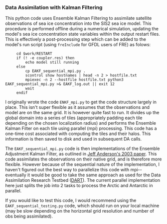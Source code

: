 ### Data Assimilation with Kalman Filtering

This python code uses Ensemble Kalman Filtering to assimilate satellite observations of sea ice concentration into the SIS2 sea ice model. This procedure is performed offline during a numerical simulation, updating the model's sea ice concentration state variables within the output restart files. This is effectively a post-processing step which can be added to the model's run script (using `freInclude` for GFDL users of FRE) as folows:

         cd $work/RESTART                                                                                                                                                       
         if (! -e coupler.res) then                                                                                                                                            
             echo model still running                                                                                                                                           
         else                                                                                                                                                                   
             cp EAKF_sequential_mpi.py .                                                                                                          
             scontrol show hostnames | head -n 2 > hostfile.txt                                                                                                                 
             mpiexec -n 2 --hostfile hostfile.txt python3 EAKF_sequential_mpi.py >& EAKF_log.out || exit 12                                
             wait                                                                                                                                                               
         endif

I originally wrote the code `ENKF_mpi.py` to get the code structure largely in place. This isn't super flexible as it assumes that the observations and model are on the same grid. It is however quite fast to run. It divides up the global domain into a series of tiles (appropriately padding each tile depending on the chosen localization radius) and performs the Ensemble Kalman Filter on each tile using parallel (mpi) processing. This code has a one-time cost associated with computing the tiles and their halos. This information is then saved to disk and used in subsequent DA calls.

The `EAKF_sequential_mpi.py` code is then implementations of the Ensemble Adjustment Kalman Filter, as outlined in [Jeff Anderson's 2003 paper](https://doi.org/10.1175/1520-0493(2003)131<0634:ALLSFF>2.0.CO;2). This code assimilates the observations on their native grid, and is therefore more flexible. However because of the sequential nature of the implementation, I haven't figured out the best way to parallelize this code with mpi--eventually it would be good to take the same approach as used for the Data Assimilation Research Testbed ([DART](https://docs.dart.ucar.edu/en/latest/guide/forward_operator.html#parallelism-implementation-details)). The current parallel implementation here just splits the job into 2 tasks to process the Arctic and Antarctic in parallel.

If you would like to test this code, I would recommend using the `EAKF_sequential_testing.py` code, which should run on your local machine (may be slow depending on the horizontal grid resolution and number of obs being assimilated). 
